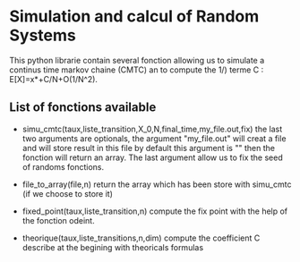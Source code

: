 # Simulation and calcul of Random Systems

This python librarie contain several fonction allowing us to simulate a continus time markov chaine (CMTC) an to compute the 1/) terme C : E[X]=x*+C/N+O(1/N^2).

## List of fonctions available 

- simu_cmtc(taux,liste_transition,X_0,N,final_time,my_file.out,fix) 
the last two arguments are optionals, the argument "my_file.out" will creat a file and will store result in this file by default this argument is "" then the fonction will return an array. The last argument allow us to fix the seed of randoms fonctions.

- file_to_array(file,n) return the array which has been store with simu_cmtc (if we choose to store it)

- fixed_point(taux,liste_transition,n) compute the fix point with the help of the fonction odeint.

- theorique(taux,liste_transitions,n,dim) compute the coefficient C describe at the begining with theoricals formulas
